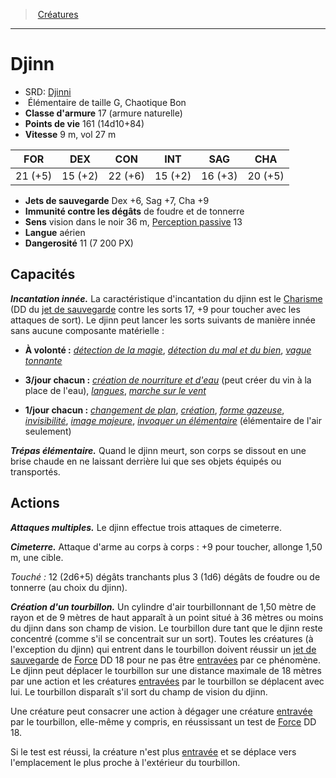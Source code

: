 ﻿---
!Monster
Family: MonsterHD
Type: Élémentaire
Size: G
Alignment: Chaotique Bon
ArmorClass: 17 (armure naturelle)
HitPoints: 161 (14d10+84)
Speed: 9 m, vol 27 m
Strength: 21 (+5)
Dexterity: 15 (+2)
Constitution: 22 (+6)
Intelligence: 15 (+2)
Wisdom: 16 (+3)
Charisma: 20 (+5)
SavingThrows: Dex +6, Sag +7, Cha +9
DamageImmunities: de foudre et de tonnerre
Senses: vision dans le noir 36 m, [Perception passive](hd_abilities_dexterity_perception_passive.md) 13
Languages: aérien
Challenge: 11 (7 200 PX)
Id: monsters_hd.md#djinn
ParentLink: monsters_hd.md#créatures
Name: Djinn
ParentName: Créatures
NameLevel: 1
AltName: '[Djinni](srd_monsters_djinni.md)'
Attributes: {}
---
> [Créatures](hd_monsters.md)

---

# Djinn

- SRD: [Djinni](srd_monsters_djinni.md)
-  Élémentaire de taille G, Chaotique Bon
- **Classe d'armure** 17 (armure naturelle)
- **Points de vie** 161 (14d10+84)
- **Vitesse** 9 m, vol 27 m

|FOR|DEX|CON|INT|SAG|CHA|
|---|---|---|---|---|---|
|21 (+5)|15 (+2)|22 (+6)|15 (+2)|16 (+3)|20 (+5)|

- **Jets de sauvegarde** Dex +6, Sag +7, Cha +9
- **Immunité contre les dégâts** de foudre et de tonnerre
- **Sens** vision dans le noir 36 m, [Perception passive](hd_abilities_dexterity_perception_passive.md) 13
- **Langue** aérien
- **Dangerosité** 11 (7 200 PX)

## Capacités

**_Incantation innée._** La caractéristique d'incantation du djinn est le [Charisme](hd_abilities_charisma.md) (DD du [jet de sauvegarde](hd_abilities_jets_de_sauvegarde.md) contre les sorts 17, +9 pour toucher avec les attaques de sort). Le djinn peut lancer les sorts suivants de manière innée sans aucune composante matérielle :

* **À volonté :** _[détection de la magie](hd_spells_detection_de_la_magie.md)_, _[détection du mal et du bien](hd_spells_detection_du_mal_et_du_bien.md)_, _[vague tonnante](hd_spells_vague_tonnante.md)_

* **3/jour chacun :** _[création de nourriture et d'eau](hd_spells_creation_de_nourriture_et_deau.md)_ (peut créer du vin à la place de l'eau), _[langues](hd_spells_langues.md)_, _[marche sur le vent](hd_spells_marche_sur_le_vent.md)_

* **1/jour chacun :** _[changement de plan](hd_spells_changement_de_plan.md)_, _[création](hd_spells_creation.md)_, _[forme gazeuse](hd_spells_forme_gazeuse.md)_, _[invisibilité](hd_spells_invisibilite.md)_, _[image majeure](hd_spells_image_majeure.md)_, _[invoquer un élémentaire](hd_spells_invoquer_un_elementaire.md)_ (élémentaire de l'air seulement)

**_Trépas élémentaire._** Quand le djinn meurt, son corps se dissout en une brise chaude en ne laissant derrière lui que ses objets équipés ou transportés.

## Actions

**_Attaques multiples._** Le djinn effectue trois attaques de cimeterre.

**_Cimeterre._** Attaque d'arme au corps à corps : +9 pour toucher, allonge 1,50 m, une cible.

_Touché :_ 12 (2d6+5) dégâts tranchants plus 3 (1d6) dégâts de foudre ou de tonnerre (au choix du djinn).

**_Création d'un tourbillon._** Un cylindre d'air tourbillonnant de 1,50 mètre de rayon et de 9 mètres de haut apparaît à un point situé à 36 mètres ou moins du djinn dans son champ de vision. Le tourbillon dure tant que le djinn reste concentré (comme s'il se concentrait sur un sort). Toutes les créatures (à l'exception du djinn) qui entrent dans le tourbillon doivent réussir un [jet de sauvegarde](hd_abilities_jets_de_sauvegarde.md) de [Force](hd_abilities_strength.md) DD 18 pour ne pas être [entravées](hd_conditions_entrave.md) par ce phénomène. Le djinn peut déplacer le tourbillon sur une distance maximale de 18 mètres par une action et les créatures [entravées](hd_conditions_entrave.md) par le tourbillon se déplacent avec lui. Le tourbillon disparaît s'il sort du champ de vision du djinn.

Une créature peut consacrer une action à dégager une créature [entravée](hd_conditions_entrave.md) par le tourbillon, elle-même y compris, en réussissant un test de [Force](hd_abilities_strength.md) DD 18.

Si le test est réussi, la créature n'est plus [entravée](hd_conditions_entrave.md) et se déplace vers l'emplacement le plus proche à l'extérieur du tourbillon.


